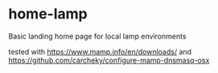 # home-lamp

Basic landing home page for local lamp environments

tested with https://www.mamp.info/en/downloads/ and https://github.com/carcheky/configure-mamp-dnsmasq-osx
